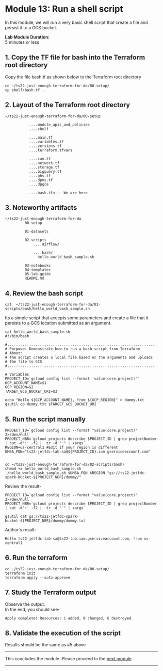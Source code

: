 # Module 13: Run a shell script
 
In this module, we will run a very basic shell script that create a file and persist it to a GCS bucket.<br>

**Lab Module Duration:** <br>
5 minutes or less 


## 1. Copy the TF file for bash into the Terraform root directory
Copy the file bash.tf as shown below to the Terraform root directory<br>
```
cd ~/ts22-just-enough-terraform-for-da/00-setup/
cp shelf/bash.tf .
```

## 2. Layout of the Terraform root directory
```
~/ts22-just-enough-terraform-for-da/00-setup

           ....module_apis_and_policies
           ....shelf

           ....main.tf
           ....variables.tf
           ....versions.tf
           ....terraform.tfvars 
           
           ....iam.tf
           ....network.tf    
           ....storage.tf 
           ....bigquery.tf
           ....phs.tf 
           ....dpms.tf
           ....dpgce 
           
           ....bash.tf<--- We are here

```

## 3. Noteworthy artifacts

```
~/ts22-just-enough-terraform-for-da
         00-setup
           
         01-datasets
           
         02-scripts
             ....airflow/
             
             ....bash/
               hello_world_bash_sample.sh
         
         03-notebooks
         04-templates
         05-lab-guide
         README.md
```

## 4. Review the bash script
```
cat  ~/ts22-just-enough-terraform-for-da/02-scripts/bash/hello_world_bash_sample.sh
```

Its a simple script that accepts some parameters and create a file that it persists to a GCS location submitted as an argument.

```
cat hello_world_bash_sample.sh
#!/bin/bash

#........................................................................
# Purpose: Demonstrate how to run a bash script from Terraform
# About:
# The script creates a local file based on the arguments and uploads
# the file to GCS
#........................................................................

# Variables
PROJECT_ID=`gcloud config list --format 'value(core.project)'`
GCP_ACCOUNT_NAME=$1
GCP_REGION=$2
TARGET_GCS_BUCKET_URI=$3

echo "Hello ${GCP_ACCOUNT_NAME}, from ${GCP_REGION}" > dummy.txt
gsutil cp dummy.txt $TARGET_GCS_BUCKET_URI
```


## 5. Run the script manually

```
PROJECT_ID=`gcloud config list --format "value(core.project)" 2>/dev/null`
PROJECT_NBR=`gcloud projects describe $PROJECT_ID | grep projectNumber | cut -d':' -f2 |  tr -d "'" | xargs`
REGION=us-central1 #Edit if your region is different
UMSA_FQN="ts22-jetfdc-lab-sa@${PROJECT_ID}.iam.gserviceaccount.com"


cd ~/ts22-just-enough-terraform-for-da/02-scripts/bash/
chmod +x hello_world_bash_sample.sh
./hello_world_bash_sample.sh $UMSA_FQN $REGION "gs://ts22-jetfdc-spark-bucket-${PROJECT_NBR}/dummy/"
```

Review the result-
```
PROJECT_ID=`gcloud config list --format "value(core.project)" 2>/dev/null`
PROJECT_NBR=`gcloud projects describe $PROJECT_ID | grep projectNumber | cut -d':' -f2 |  tr -d "'" | xargs`

gsutil cat gs://ts22-jetfdc-spark-bucket-${PROJECT_NBR}/dummy/dummy.txt
```

Author's result-
```
Hello ts22-jetfdc-lab-sa@ts22-lab.iam.gserviceaccount.com, from us-central1
```


## 6. Run the terraform
```
cd ~/ts22-just-enough-terraform-for-da/00-setup/
terraform init
terraform apply --auto-approve
```
 
## 7. Study the Terraform output
Observe the output.<br>
In the end, you should see-<br>
 ```
Apply complete! Resources: 1 added, 0 changed, 0 destroyed.
 ```
 
## 8. Validate the execution of the script

Results should be the same as #5 above

<hr>

 This concludes the module. Please proceed to the [next module](Module-14.md).

<hr>
